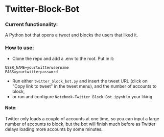 # Twitter-Block-Bot
### Current functionality:
A Python bot that opens a tweet and blocks the users that liked it.
### How to use:
- Clone the repo and add a .env to the root. Put in it:
```
USER_NAME=yourtwitterusername
PASS=yourtwitterpassword
```
- Run either `twitter_block_bot.py` and insert the tweet URL (click on "Copy link to tweet" in the tweet menu), and the number of accounts to block,
- or run and configure `Notebook-Twitter Block Bot.ipynb` to your liking
#### Note:
Twitter only loads a couple of accounts at one time, so you can input a large number of accounts to block, but the bot will finish much before as Twitter delays loading more accounts by some minutes.
